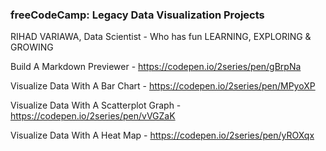 ### freeCodeCamp: Legacy Data Visualization Projects
RIHAD VARIAWA, Data Scientist - Who has fun LEARNING, EXPLORING & GROWING

Build A Markdown Previewer - https://codepen.io/2series/pen/gBrpNa

Visualize Data With A Bar Chart - https://codepen.io/2series/pen/MPyoXP

Visualize Data With A Scatterplot Graph - https://codepen.io/2series/pen/vVGZaK

Visualize Data With A Heat Map - https://codepen.io/2series/pen/yROXqx
